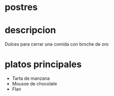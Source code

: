 # postres 

# descripcion 
Dulces para cerrar una comida con broche de oro

# platos principales 
- Tarta de manzana
- Mousse de chocolate
- Flan
